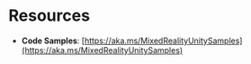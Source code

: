 # Resources

* **Code Samples**: [https://aka.ms/MixedRealityUnitySamples](https://aka.ms/MixedRealityUnitySamples)

